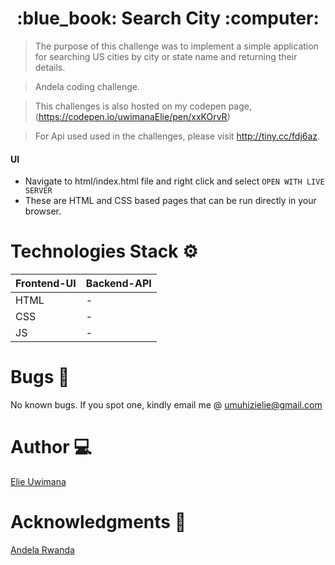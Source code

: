 
<h1 align="center"> :blue_book: Search City :computer: </h1>

> The purpose of this challenge was to implement a simple application for searching US cities by city or state name and returning their details.

> Andela coding challenge.

>This challenges is also hosted on my codepen page, (https://codepen.io/uwimanaElie/pen/xxKOrvR)

> For Api used used in the challenges, please visit http://tiny.cc/fdj6az.

#### UI
 - Navigate to html/index.html file and right click and select  `OPEN WITH LIVE SERVER`
 - These are HTML and CSS based pages that can be run directly in your browser.



# Technologies Stack :gear:
| Frontend-UI | Backend-API    |
| ---------   | -----------    |
| HTML        |     -          |
| CSS         |     -          |
| JS          |     -          |


# Bugs :bug:
No known bugs.
If you spot one, kindly email me @ umuhizielie@gmail.com
# Author :computer:

 [Elie Uwimana](https://github.com/UwimanaMuhiziElie)

# Acknowledgments :bow:
[Andela Rwanda](https://www.andela.com)
